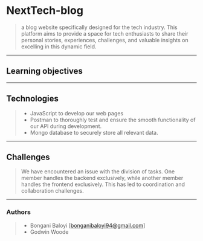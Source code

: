 # NextTech-blog
> a blog website specifically designed for the tech industry. This platform aims to provide a space for tech enthusiasts to share their personal stories, experiences, challenges, and valuable insights on excelling in this dynamic field.
---
## Learning objectives
>
---
## Technologies
> * JavaScript to develop our web pages
> * Postman to thoroughly test and ensure the smooth functionality of our API during development.
> * Mongo database to securely store all relevant data.
---
## Challenges
> We have encountered an issue with the division of tasks. One member handles the backend exclusively, while another member handles the frontend exclusively. This has led to coordination and collaboration challenges.
---
### Authors
> * Bongani Baloyi [bonganibaloyi94@gmail.com]
> * Godwin Woode
